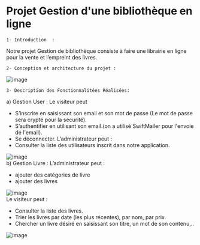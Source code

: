 # Projet Gestion d'une bibliothèque en ligne

    1- Introduction  :
Notre projet Gestion de bibliothèque consiste à faire une librairie en ligne pour la vente et  l’empreint des livres.

    2- Conception et architecture du projet :

![image](https://user-images.githubusercontent.com/80357350/151247119-f97b0fb0-3205-4b6b-abdd-88e9e1159ed4.png)


    3- Description des Fonctionnalitées Réalisées:
a) Gestion User :
Le visiteur peut 
-  S’inscrire en saisissant son email et son mot de passe (Le mot de passe sera crypté pour la sécurité).
-  S’authentifier en utilisant son email.(on a utilisé SwiftMailer pour l'envoie de l'email).
-  Se déconnecter.
L’administrateur peut : 
- Consulter la liste des utilisateurs inscrit dans notre application.

![image](https://user-images.githubusercontent.com/80357350/151244717-e8d2ec40-150a-4c44-9b60-cfdc65646be4.png)
<br>
b) Gestion Livre :
L’administrateur peut : 
- ajouter des catégories de livre
- ajouter des livres

![image](https://user-images.githubusercontent.com/80357350/151248456-f9a0b6f1-3177-4801-b7ad-15313e7a3541.png)
<br>
Le visiteur peut : 
- Consulter la liste des livres.
- Trier les livres par date (les plus récentes), par nom, par prix.
- Chercher un livre désiré en saisissant son titre, un mot de son contenu,..

![image](https://user-images.githubusercontent.com/80357350/151249288-54e910a2-08d4-4124-b08e-4149ddfc8d26.png)
<br>
